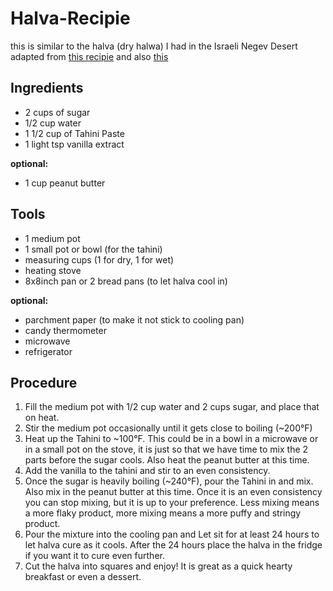 # Halva-Recipie
this is similar to the halva (dry halwa) I had in the Israeli Negev Desert  
adapted from [this recipie](https://youtu.be/64_ckmBf01M) and also [this](https://youtu.be/sfAaV5EGfYY)

## Ingredients  
- 2 cups of sugar
- 1/2 cup water
- 1 1/2 cup of Tahini Paste
- 1 light tsp vanilla extract  

__optional:__  
- 1 cup peanut butter

## Tools
- 1 medium pot
- 1 small pot or bowl (for the tahini)
- measuring cups (1 for dry, 1 for wet)  
- heating stove
- 8x8inch pan or 2 bread pans (to let halva cool in)  

__optional:__  
- parchment paper (to make it not stick to cooling pan)
- candy thermometer
- microwave
- refrigerator

## Procedure
1. Fill the medium pot with 1/2 cup water and 2 cups sugar, and place that on heat. 
2. Stir the medium pot occasionally until it gets close to boiling (~200°F)
3. Heat up the Tahini to ~100°F. This could be in a bowl in a microwave or in a small pot on the stove, it is just so that we have time to mix the 2 parts before the sugar cools. Also heat the peanut butter at this time. 
4. Add the vanilla to the tahini and stir to an even consistency.  
5. Once the sugar is heavily boiling (~240°F), pour the Tahini in and mix. Also mix in the peanut butter at this time. Once it is an even consistency you can stop mixing, but it is up to your preference. Less mixing means a more flaky product, more mixing means a more puffy and stringy product.  
6. Pour the mixture into the cooling pan and Let sit for at least 24 hours to let halva cure as it cools. After the 24 hours place the halva in the fridge if you want it to cure even further.  
7. Cut the halva into squares and enjoy! It is great as a quick hearty breakfast or even a dessert.  

